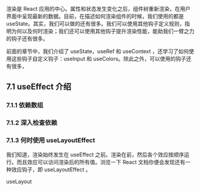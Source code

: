 渲染是 React 应用的中心。属性和状态发生变化之后，组件树重新渲染，在用户界面中呈现最新的数据。目前，在描述如何渲染组件的时候，我们使用的都是 useState。其实，我们可以做的还有很多。我们可以使用其他钩子定义规则，指明为何以及何时渲染；我们还可以使用其他钩子提升渲染性能，能助我们一臂之力的钩子还有很多。

前面的章节中，我们介绍了 useState，useRef 和 useContext ，还学习了如何使用这些钩子自定义钩子：useInput 和 useColors。除此之外，可以使用的钩子还有很多，
## 7.1 useEffect 介绍


### 7.1.1 依赖数组


### 7.1.2 深入检查依赖


### 7.1.3 何时使用 useLayoutEffect

我们知道，渲染始终发生在 useEffect 之前。渲染在前，然后各个效应按顺序运行。而且效应可以访问渲染后的所有值。浏览一下 React 文档你便会发现还有一种效应钩子，即 useLayoutEffect 。

useLayout 











